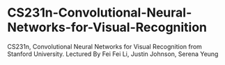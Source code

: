 # CS231n-Convolutional-Neural-Networks-for-Visual-Recognition
CS231n, Convolutional Neural Networks for Visual Recognition from Stanford University. Lectured By Fei Fei Li, Justin Johnson, Serena Yeung
